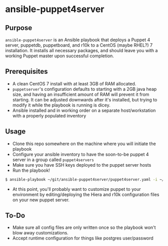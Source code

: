 # ansible-puppet4server

## Purpose
`ansible-puppet4server` is an Ansible playbook that deploys a Puppet 4 server, puppetdb, puppetboard, and r10k to a CentOS (maybe RHEL?) 7 installation. It installs all necessary packages, and should leave you with a working Puppet master upon successful completion.

## Prerequisites
* A clean CentOS 7 install with at least 3GB of RAM allocated.
 * `puppetserver`'s configuration defaults to starting with a 2GB java heap size, and having an insufficient amount of RAM will prevent it from starting. It can be adjusted downwards after it's installed, but trying to modify it while the playbook is running is dicey.
* Ansible installed and in working order on a separate host/workstation with a properly populated inventory

## Usage
* Clone this repo somewhere on the machine where you will initiate the playbook
* Configure your ansible inventory to have the soon-to-be puppet 4 server in a group called `puppet4servers`
* Make sure you have SSH keys deployed to the puppet server hosts
* Run the playbook!
```bash
$ ansible-playbook ~/git/ansible-puppet4server/puppet4server.yaml -i ~/ansible/inventory/hosts.yaml
```
* At this point, you'll probably want to customize puppet to your environment by editing/deploying the Hiera and r10k configuration files on your new puppet server.

## To-Do
* Make sure all config files are only written once so the playbook won't blow away customizations.
* Accept runtime configuration for things like postgres user/password
